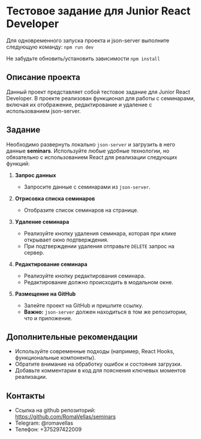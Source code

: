 # Тестовое задание для Junior React Developer

Для одновременного запуска проекта и json-server выполните следующую команду: `npm run dev`

Не забудьте обновить/установить зависимости `npm install`

## Описание проекта

Данный проект представляет собой тестовое задание для Junior React Developer. В проекте реализован функционал для работы с семинарами, включая их отображение, редактирование и удаление с использованием json-server.

## Задание

Необходимо развернуть локально `json-server` и загрузить в него данные **seminars**. Используйте любые удобные технологии, но обязательно с использованием React для реализации следующих функций:

1. **Запрос данных**

   - Запросите данные с семинарами из `json-server`.

2. **Отрисовка списка семинаров**

   - Отобразите список семинаров на странице.

3. **Удаление семинара**

   - Реализуйте кнопку удаления семинара, которая при клике открывает окно подтверждения.
   - При подтверждении удаления отправьте `DELETE` запрос на сервер.

4. **Редактирование семинара**

   - Реализуйте кнопку редактирования семинара.
   - Редактирование должно происходить в модальном окне.

5. **Размещение на GitHub**
   - Залейте проект на GitHub и пришлите ссылку.
   - **Важно:** `json-server` должен находиться в том же репозитории, что и приложение.

## Дополнительные рекомендации

- Используйте современные подходы (например, React Hooks, функциональные компоненты).
- Обратите внимание на обработку ошибок и состояния загрузки.
- Добавьте комментарии в код для пояснения ключевых моментов реализации.

## Контакты

- Ссылка на github репозиторий: https://github.com/RomaVellas/seminars
- Telegram: @romavellas
- Телефон: +375297422009

